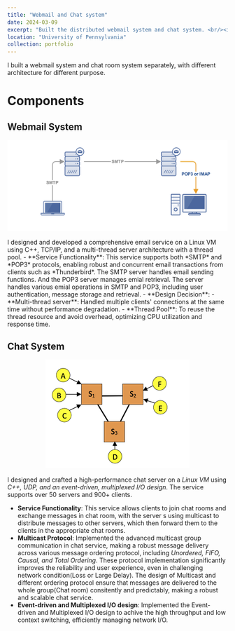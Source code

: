 ```yaml
---
title: "Webmail and Chat system"
date: 2024-03-09
excerpt: "Built the distributed webmail system and chat system. <br/><img src='/images/portforlio/webmail-chat-server/webmail-diagram.png' width='60%'>"
location: "University of Pennsylvania"
collection: portfolio
---
```


I built a webmail system and chat room system separately, with different architecture for different purpose. 

# Components

## Webmail System
<p align="center">
  <img src="/images/portforlio/webmail-chat-server/webmail-diagram.png">
</p>
I designed and developed a comprehensive email service on a Linux VM using C++, TCP/IP, and a multi-thread server architecture with a thread pool.
- **Service Functionality**: This service supports both *SMTP* and *POP3* protocols, enabling robust and concurrent email transactions from clients such as *Thunderbird*. The SMTP server handles email sending functions. And the POP3 server manages emial retrieval. The server handles various emial operations in SMTP and POP3, including user authentication, message storage and retrieval.
- **Design Decision**: 
  - **Multi-thread server**: Handled multiple clients' connections at the same time without performance degradation.
  - **Thread Pool**: To reuse the thread resource and avoid overhead, optimizing CPU utilization and response time. 


## Chat System
<p align="center">
  <img src="/images/portforlio/webmail-chat-server/chat-server-diagram.png">
</p>

I designed and crafted a high-performance chat server on a *Linux VM* using *C++, UDP, and an event-driven, multiplexed I/O design*. The service supports over 50 servers and 900+ clients.
- **Service Functionality**: This service allows clients to join chat rooms and exchange messages in chat room, with the server s using multicast to distribute messages to other servers, which then forward them to the clients in the appropriate chat rooms. 
- **Multicast Protocol**: Implemented the advanced multicast group communication in chat service, making a robust message delivery across various message ordering protocol, including *Unordered, FIFO, Causal, and Total Ordering*. These protocol implementation significantly improves the reliability and user experience, even in challenging network condition(Loss or Large Delay). The design of Multicast and different ordering protocol ensure that messages are delivered to the whole group(Chat room) consitently and predictably, making a robust and scalable chat service. 
- **Event-driven and Multiplexed I/O design**: Implemented the Event-driven and Multiplexed I/O design to achive the high throughput and low context switching, efficiently managing network I/O.
  